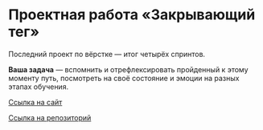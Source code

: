# Проектная работа «Закрывающий тег»

Последний проект по вёрстке — итог четырёх спринтов.

**Ваша задача** — вспомнить и отрефлексировать пройденный к этому моменту путь, посмотреть на своё состояние и эмоции на разных этапах обучения.


[Ссылка на сайт](https://alexvere21.github.io/zakrivayuschiy-teg-f/)

[Ссылка на репозиторий](https://github.com/AlexVere21/zakrivayuschiy-teg-f.git)


